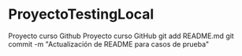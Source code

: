 # ProyectoTestingLocal
 Proyecto curso Github
 Proyecto curso GitHub
 git add README.md
 git commit -m "Actualización de README para casos de prueba"
